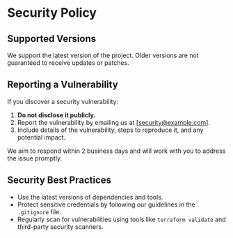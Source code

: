 # Security Policy

## Supported Versions
We support the latest version of the project. Older versions are not guaranteed to receive updates or patches.

## Reporting a Vulnerability
If you discover a security vulnerability:
1. **Do not disclose it publicly.**
2. Report the vulnerability by emailing us at [security@example.com].
3. Include details of the vulnerability, steps to reproduce it, and any potential impact.

We aim to respond within 2 business days and will work with you to address the issue promptly.

## Security Best Practices
- Use the latest versions of dependencies and tools.
- Protect sensitive credentials by following our guidelines in the `.gitignore` file.
- Regularly scan for vulnerabilities using tools like `terraform validate` and third-party security scanners.